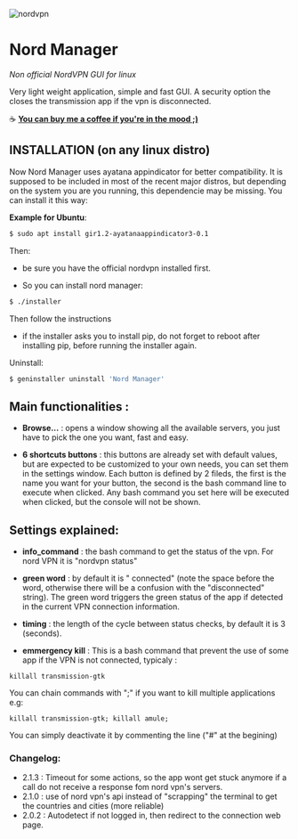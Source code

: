 ![nordvpn](https://lh3.googleusercontent.com/fYdbiwmBnCVn27ZUaGez84Q_F1F59cHpD3La-KpJmmhj9uAvtQaes72cbBTIt2n8gVjJAz0cEx5yAhM6H5Ou8D_T=w128-h128-e365-rj-sc0x00ffffff)

# Nord Manager

_Non official NordVPN GUI for linux_


Very light weight application, simple and fast GUI.
A security option the closes the transmission app if the vpn is
disconnected.

 :coffee: [**You can buy me a coffee if you're in the mood ;)**](https://www.buymeacoffee.com/byoso)

## INSTALLATION (on any linux distro)

Now Nord Manager uses ayatana appindicator for better compatibility. It is supposed to be included in most of the recent major distros,
but depending on the system you are you running, this dependencie may be missing. You can install it this way:

**Example for Ubuntu**:
```bash
$ sudo apt install gir1.2-ayatanaappindicator3-0.1
```

Then:

- be sure you have the official nordvpn installed first.

- So you can install nord manager:
```bash
$ ./installer
```
Then follow the instructions
- if the installer asks you to install pip, do not forget to reboot after installing pip, before running the installer again.

Uninstall:
```bash
$ geninstaller uninstall 'Nord Manager'
```

## Main functionalities :

- **Browse...** : opens a window showing all the available servers, you just
have to pick the one you want, fast and easy.

- **6 shortcuts buttons** : this buttons are already set with default values,
but are expected to be customized to your own needs,
you can set them in the settings window. Each button is defined by 2 fileds,
the first is the name you want for your button, the second is the bash
command line to execute when clicked. Any bash command you set here
will be executed when clicked, but the console will not be shown.



## Settings explained:

- **info_command** : the bash command to get the status of the vpn. For
nord VPN it is "nordvpn status"

- **green word** : by default it is " connected" (note the space before the
word, otherwise there will be a confusion with the "disconnected" string).
The green word triggers the green status of the app if detected in
the current VPN connection information.

- **timing** : the length of the cycle between status checks, by default
it is 3 (seconds).

- **emmergency kill** :
This is a bash command that prevent the use of some app if the VPN is
not connected, typicaly :
```
killall transmission-gtk
```
You can chain commands with ";" if you want to kill multiple applications e.g:
```
killall transmission-gtk; killall amule;
```
You can simply
deactivate it by commenting the line ("#" at the begining)


### Changelog:
- 2.1.3 : Timeout for some actions, so the app wont get stuck anymore if a call do not receive a response fom nord vpn's servers.
- 2.1.0 : use of nord vpn's api instead of "scrapping" the terminal to get the countries and cities (more reliable)
- 2.0.2 : Autodetect if not logged in, then redirect to the connection web page.
